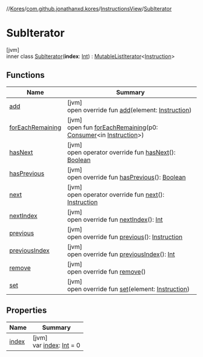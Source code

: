 //[Kores](../../../../index.md)/[com.github.jonathanxd.kores](../../index.md)/[InstructionsView](../index.md)/[SubIterator](index.md)

# SubIterator

[jvm]\
inner class [SubIterator](index.md)(**index**: [Int](https://kotlinlang.org/api/latest/jvm/stdlib/kotlin/-int/index.html)) : [MutableListIterator](https://kotlinlang.org/api/latest/jvm/stdlib/kotlin.collections/-mutable-list-iterator/index.html)<[Instruction](../../-instruction/index.md)>

## Functions

| Name | Summary |
|---|---|
| [add](add.md) | [jvm]<br>open override fun [add](add.md)(element: [Instruction](../../-instruction/index.md)) |
| [forEachRemaining](index.md#-1261245060%2FFunctions%2F-1216412040) | [jvm]<br>open fun [forEachRemaining](index.md#-1261245060%2FFunctions%2F-1216412040)(p0: [Consumer](https://docs.oracle.com/javase/8/docs/api/java/util/function/Consumer.html)<in [Instruction](../../-instruction/index.md)>) |
| [hasNext](has-next.md) | [jvm]<br>open operator override fun [hasNext](has-next.md)(): [Boolean](https://kotlinlang.org/api/latest/jvm/stdlib/kotlin/-boolean/index.html) |
| [hasPrevious](has-previous.md) | [jvm]<br>open override fun [hasPrevious](has-previous.md)(): [Boolean](https://kotlinlang.org/api/latest/jvm/stdlib/kotlin/-boolean/index.html) |
| [next](next.md) | [jvm]<br>open operator override fun [next](next.md)(): [Instruction](../../-instruction/index.md) |
| [nextIndex](next-index.md) | [jvm]<br>open override fun [nextIndex](next-index.md)(): [Int](https://kotlinlang.org/api/latest/jvm/stdlib/kotlin/-int/index.html) |
| [previous](previous.md) | [jvm]<br>open override fun [previous](previous.md)(): [Instruction](../../-instruction/index.md) |
| [previousIndex](previous-index.md) | [jvm]<br>open override fun [previousIndex](previous-index.md)(): [Int](https://kotlinlang.org/api/latest/jvm/stdlib/kotlin/-int/index.html) |
| [remove](remove.md) | [jvm]<br>open override fun [remove](remove.md)() |
| [set](set.md) | [jvm]<br>open override fun [set](set.md)(element: [Instruction](../../-instruction/index.md)) |

## Properties

| Name | Summary |
|---|---|
| [index](--index--.md) | [jvm]<br>var [index](--index--.md): [Int](https://kotlinlang.org/api/latest/jvm/stdlib/kotlin/-int/index.html) = 0 |
